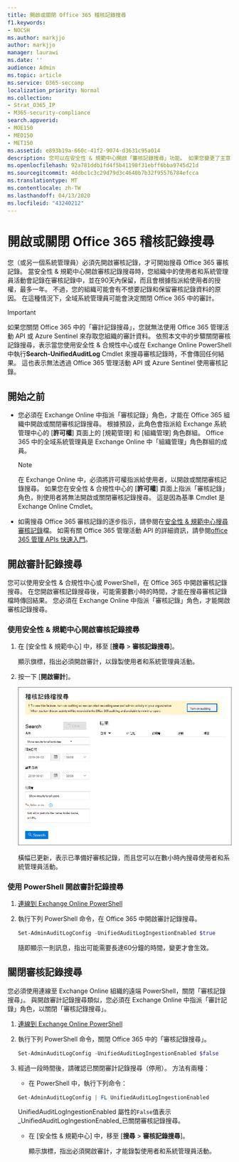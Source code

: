 ```yaml
---
title: 開啟或關閉 Office 365 稽核記錄搜尋
f1.keywords:
- NOCSH
ms.author: markjjo
author: markjjo
manager: laurawi
ms.date: ''
audience: Admin
ms.topic: article
ms.service: O365-seccomp
localization_priority: Normal
ms.collection:
- Strat_O365_IP
- M365-security-compliance
search.appverid:
- MOE150
- MED150
- MET150
ms.assetid: e893b19a-660c-41f2-9074-d3631c95a014
description: 您可以在安全性 & 規範中心開啟「審核記錄搜尋」功能。 如果您變更了主意，您可以在任何時候關閉此功能。 當「審核記錄搜尋」關閉時，系統管理員無法在您的組織中搜尋使用者和系統管理員活動的 Office 365 審核記錄。
ms.openlocfilehash: 92a781ddb1fd4f5b41198f31ebff6bba9745d21d
ms.sourcegitcommit: 4ddbc1c3c29d79d3c4640b7b32f95576784efcca
ms.translationtype: MT
ms.contentlocale: zh-TW
ms.lasthandoff: 04/13/2020
ms.locfileid: "43240212"
---
```

# <a name="turn-office-365-audit-log-search-on-or-off"></a>開啟或關閉 Office 365 稽核記錄搜尋

您（或另一個系統管理員）必須先開啟審核記錄，才可開始搜尋 Office 365 審核記錄。 當安全性 & 規範中心開啟審核記錄搜尋時，您組織中的使用者和系統管理員活動會記錄在審核記錄中，並在90天內保留，而且會根據指派給使用者的授權，最多一年。 不過，您的組織可能會有不想要記錄和保留審核記錄資料的原因。 在這種情況下，全域系統管理員可能會決定關閉 Office 365 中的審計。

> [!IMPORTANT]
> 如果您關閉 Office 365 中的「審計記錄搜尋」，您就無法使用 Office 365 管理活動 API 或 Azure Sentinel 來存取您組織的審計資料。 依照本文中的步驟關閉審核記錄搜尋，表示當您使用安全性 & 合規性中心或在 Exchange Online PowerShell 中執行**Search-UnifiedAuditLog** Cmdlet 來搜尋審核記錄時，不會傳回任何結果。 這也表示無法透過 Office 365 管理活動 API 或 Azure Sentinel 使用審核記錄。
  
## <a name="before-you-begin"></a>開始之前

- 您必須在 Exchange Online 中指派「審核記錄」角色，才能在 Office 365 組織中開啟或關閉審核記錄搜尋。 根據預設，此角色會指派給 Exchange 系統管理中心的 [**許可權**] 頁面上的 [規範管理] 和 [組織管理] 角色群組。 Office 365 中的全域系統管理員是 Exchange Online 中「組織管理」角色群組的成員。 
    
    > [!NOTE]
    > 在 Exchange Online 中，必須將許可權指派給使用者，以開啟或關閉審核記錄搜尋。 如果您在安全性 & 合規性中心的 [**許可權**] 頁面上指派「審核記錄」角色，則使用者將無法開啟或關閉審核記錄搜尋。 這是因為基準 Cmdlet 是 Exchange Online Cmdlet。 
    
- 如需搜尋 Office 365 審核記錄的逐步指示，請參閱在[安全性 & 規範中心搜尋審核記錄](search-the-audit-log-in-security-and-compliance.md)檔。 如需有關 Office 365 管理活動 API 的詳細資訊，請參閱[office 365 管理 APIs 快速入門](https://docs.microsoft.com/office/office-365-management-api/get-started-with-office-365-management-apis)。
    
## <a name="turn-on-audit-log-search"></a>開啟審計記錄搜尋

您可以使用安全性 & 合規性中心或 PowerShell，在 Office 365 中開啟審核記錄搜尋。 在您開啟審核記錄搜尋後，可能需要數小時的時間，才能在搜尋審核記錄檔時傳回結果。 您必須在 Exchange Online 中指派「審核記錄」角色，才能開啟審核記錄搜尋。
  
### <a name="use-the-security--compliance-center-to-turn-on-audit-log-search"></a>使用安全性 & 規範中心開啟審核記錄搜尋

1. 在 [安全性 & 規範中心] 中，移至 [**搜尋** \> **審核記錄搜尋**]。
    
   顯示旗標，指出必須開啟審計，以錄製使用者和系統管理員活動。

2. 按一下 [**開啟審計**]。
    
    ![按一下 [開啟審計]](../media/39a9d35f-88d0-4bbe-a962-0be2f838e2bf.png)
  
    橫幅已更新，表示已準備好審核記錄，而且您可以在數小時內搜尋使用者和系統管理員活動。
    
### <a name="use-powershell-to-turn-on-audit-log-search"></a>使用 PowerShell 開啟審計記錄搜尋

1. [連線到 Exchange Online PowerShell](https://go.microsoft.com/fwlink/p/?LinkID=396554)
    
2. 執行下列 PowerShell 命令，在 Office 365 中開啟審計記錄搜尋。
    
    ```powershell
    Set-AdminAuditLogConfig -UnifiedAuditLogIngestionEnabled $true
    ```

    隨即顯示一則訊息，指出可能需要長達60分鐘的時間，變更才會生效。
  
## <a name="turn-off-audit-log-search"></a>關閉審核記錄搜尋

您必須使用連線至 Exchange Online 組織的遠端 PowerShell，關閉「審核記錄搜尋」。 與開啟審計記錄搜尋類似，您必須在 Exchange Online 中指派「審計記錄」角色，以關閉「審核記錄搜尋」。
  
1. [連線到 Exchange Online PowerShell](https://go.microsoft.com/fwlink/p/?LinkID=396554)
    
2. 執行下列 PowerShell 命令，關閉 Office 365 中的「審核記錄搜尋」。
    
    ```powershell
    Set-AdminAuditLogConfig -UnifiedAuditLogIngestionEnabled $false
    ```

3. 經過一段時間後，請確認已關閉審計記錄搜尋（停用）。 方法有兩種：
    
    - 在 PowerShell 中，執行下列命令：

    ```powershell
    Get-AdminAuditLogConfig | FL UnifiedAuditLogIngestionEnabled
    ```

      UnifiedAuditLogIngestionEnabled 屬性的`False`值表示_UnifiedAuditLogIngestionEnabled_已關閉審核記錄搜尋。 
    
    - 在 [安全性 & 規範中心] 中，移至 [**搜尋** \> **審核記錄搜尋**]。
    
      顯示旗標，指出必須開啟審計，才能錄製使用者和系統管理員活動。
